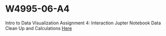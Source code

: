 # W4995-06-A4
Intro to Data Visualization Assignment 4: Interaction
Jupter Notebook Data Clean Up and Calculations [Here](https://github.com/tigerlily-he/W4995-06-A4/blob/master/A4.ipynb)
